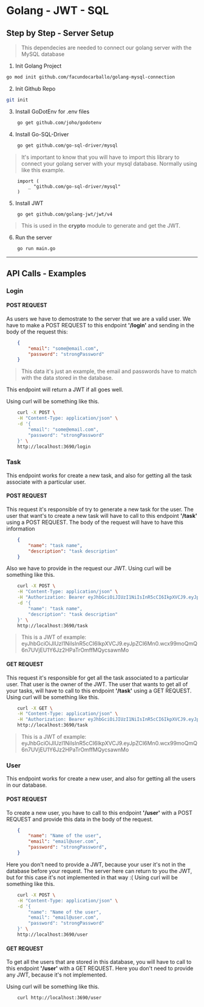 # Golang - JWT - SQL

## Step by Step - Server Setup
> This dependecies are needed to connect our golang server with the MySQL database

1. Init Golang Project
```bash
go mod init github.com/facundocarballo/golang-mysql-connection
```
2. Init Github Repo
```bash
git init
```
3. Install GoDotEnv for .env files
```bash
    go get github.com/joho/godotenv
```
4. Install Go-SQL-Driver
```bash
    go get github.com/go-sql-driver/mysql
```
> It's important to know that you will have to import this library to connect your golang server with your mysql database. Normally using like this example.
```golang
    import (
        _ "github.com/go-sql-driver/mysql"
    )
```
5. Install JWT
```bash
    go get github.com/golang-jwt/jwt/v4
```
> This is used in the **crypto** module to generate and get the JWT.
6. Run the server
```bash
    go run main.go
```
---

## API Calls - Examples
### Login
#### POST REQUEST
As users we have to demostrate to the server that we are a valid user.
We have to make a POST REQUEST to this endpoint **'/login'** and sending in the body of the request this:
```json
    {
        "email": "some@email.com",
        "password": "strongPassword"
    }
```
> This data it's just an example, the email and passwords have to match with the data stored in the database.

This endpoint will return a JWT if all goes well.

Using curl will be something like this.
```bash
    curl -X POST \
    -H "Content-Type: application/json" \
    -d '{
        "email": "some@email.com",
        "password": "strongPassword"
    }' \
    http://localhost:3690/login
```

### Task
This endpoint works for create a new task, and also for getting all the task associate with a particular user.
#### POST REQUEST
This request it's responsible of try to generate a new task for the user. The user that want's to create a new task will have to call to this endpoint **'/task'** using a POST REQUEST.
The body of the request will have to have this information
```json
    {
        "name": "task name",
        "description": "task description"
    }
```
Also we have to provide in the request our JWT.
Using curl will be something like this.
```bash
    curl -X POST \
    -H "Content-Type: application/json" \
    -H "Authorization: Bearer eyJhbGciOiJIUzI1NiIsInR5cCI6IkpXVCJ9.eyJpZCI6Mn0.wcx99moQmQ6n7UVjEU1Y6Jz2HPaTrOmffMQycsawnMo" \
    -d '{
        "name": "task name",
        "description": "task description"
    }' \
    http://localhost:3690/task
```
> This is a JWT of example: eyJhbGciOiJIUzI1NiIsInR5cCI6IkpXVCJ9.eyJpZCI6Mn0.wcx99moQmQ6n7UVjEU1Y6Jz2HPaTrOmffMQycsawnMo

#### GET REQUEST
This request it's responsible for get all the task associated to a particular user. That user is the owner of the JWT.
The user that wants to get all of your tasks, will have to call to this endpoint **'/task'** using a GET REQUEST.
Using curl will be something like this.
```bash
    curl -X GET \
    -H "Content-Type: application/json" \
    -H "Authorization: Bearer eyJhbGciOiJIUzI1NiIsInR5cCI6IkpXVCJ9.eyJpZCI6Mn0.wcx99moQmQ6n7UVjEU1Y6Jz2HPaTrOmffMQycsawnMo" \
    http://localhost:3690/task
```
> This is a JWT of example: eyJhbGciOiJIUzI1NiIsInR5cCI6IkpXVCJ9.eyJpZCI6Mn0.wcx99moQmQ6n7UVjEU1Y6Jz2HPaTrOmffMQycsawnMo

### User
This endpoint works for create a new user, and also for getting all the users in our database.
#### POST REQUEST
To create a new user, you have to call to this endpoint **'/user'** with a POST REQUEST and provide this data in the body of the request.
```json
    {
        "name": "Name of the user",
        "email": "email@user.com",
        "password": "strongPassword",
    }
```
Here you don't need to provide a JWT, because your user it's not in the database before your request.
The server here can return to you the JWT, but for this case it's not implemented in that way :(
Using curl will be something like this.
```bash
    curl -X POST \
    -H "Content-Type: application/json" \
    -d '{
        "name": "Name of the user",
        "email": "email@user.com",
        "password": "strongPassword"
    }' \
    http://localhost:3690/user
```
#### GET REQUEST
To get all the users that are stored in this database, you will have to call to this endpoint **'/user'** with a GET REQUEST.
Here you don't need to provide any JWT, because it's not implemented.

Using curl will be something like this.
```bash
    curl http://localhost:3690/user
```